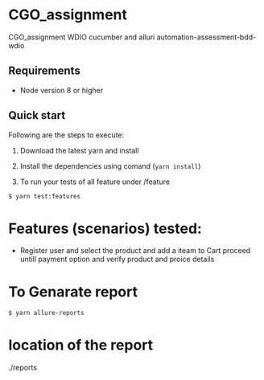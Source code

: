 # CGO_assignment
CGO_assignment WDIO cucumber and alluri
automation-assessment-bdd-wdio

## Requirements

- Node version 8 or higher



## Quick start

Following are the steps to execute:

1. Download the latest yarn and install

2. Install the dependencies using comand (`yarn install`)

3. To run your tests of all feature  under /feature

```sh
$ yarn test:features
```

# Features (scenarios) tested:

- Register user and select the product and add a iteam to Cart proceed untill payment option and verify product and proice details

# To Genarate report 
```sh
$ yarn allure-reports
```
# location of the report 
./reports
